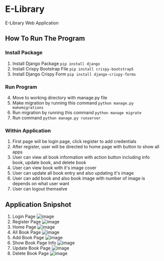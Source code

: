 # E-Library
E-Library Web Application

## How To Run The Program
### Install Package
1. Install Django Package `pip install django`
2. Install Crispy Bootstrap File `pip install crispy-bootstrap5`
3. Install Django Crispy Form `pip install django-crispy-forms`
### Run Program
4. Move to working directory with manage.py file
5. Make migration by running this command `python manage.py makemigrations`
6. Run migration by running this command `python manage migrate`
7. Run command `python manage.py runserver`
### Within Application
1. First page will be login page, click register to add credentials
2. After register, user will be directed to home page with button to show all apps
3. User can view all book information with action button including info book, update book, and delete book
4. User can view book with it's image cover
5. User can update all book entry and also updating it's image
6. User can add book and also book image with number of image is depends on what user want
7. User can logout themselve

## Application Snipshot
1. Login Page
   ![image](https://github.com/user-attachments/assets/68e2ceaf-462b-4f83-a22a-37bb6336f06a)
2. Register Page
   ![image](https://github.com/user-attachments/assets/079569b5-75e3-4b3c-a817-02aeda838362)
3. Home Page
   ![image](https://github.com/user-attachments/assets/c10e70a7-3d30-47ca-b765-4240176803cb)
4. All Book Page
   ![image](https://github.com/user-attachments/assets/c700e7b0-a5df-4ced-99f0-72467f60b152)
5. Add Book Page
   ![image](https://github.com/user-attachments/assets/3b59a6c3-3011-462b-9da3-83db70ef7cc9)
6. Show Book Page Info
   ![image](https://github.com/user-attachments/assets/6583a29c-e0ab-447a-baac-456ad7be36c5)
7. Update Book Page
   ![image](https://github.com/user-attachments/assets/40942b1a-99de-4c00-b9d6-69c5d0c082a8)
8. Delete Book Page
   ![image](https://github.com/user-attachments/assets/099b6414-2fd0-401d-b5c0-ec6f8c319aa5)

